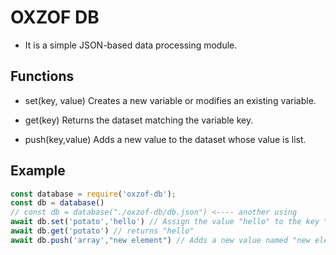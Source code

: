 # OXZOF DB
- It is a simple JSON-based data processing module.

## Functions
-  set(key, value)
Creates a new variable or modifies an existing variable.

- get(key)
Returns the dataset matching the variable key.

- push(key,value)
Adds a new value to the dataset whose value is list.

## Example
```javascript
const database = require('oxzof-db');
const db = database()
// const db = database("./oxzof-db/db.json") <---- another using
await db.set('potato','hello') // Assign the value "hello" to the key "potato".
await db.get('potato') // returns "hello"
await db.push('array',"new element") // Adds a new value named "new element" to the "array" list
```
